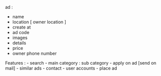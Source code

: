 
ad : 
   - name 
   - location [ owner location ]
   - create at
   - ad code
   - images 
   - details
   - price
   - owner phone number 




Features : 
    - search 
    - main category : sub category 
    - apply on ad [send on mail]
    - similar ads
    - contact
    - user accounts 
    - place ad